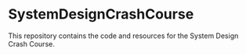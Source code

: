 # SystemDesignCrashCourse
This repository contains the code and resources for the System Design Crash Course.
